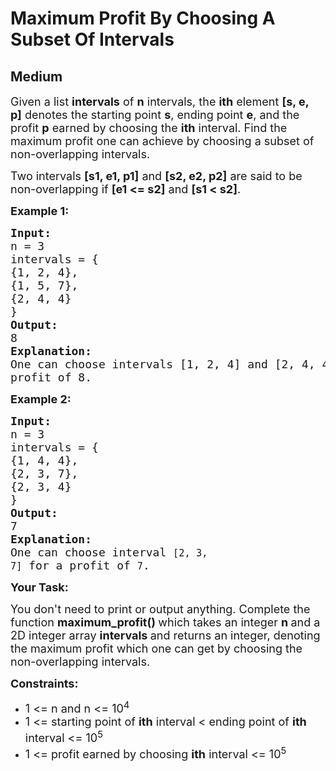# Maximum Profit By Choosing A Subset Of Intervals
## Medium 
<div class="problems_problem_content__Xm_eO"><p><span style="font-size:18px">Given a list&nbsp;<strong>intervals</strong>&nbsp;of&nbsp;<strong>n</strong>&nbsp;intervals, the&nbsp;<strong>ith</strong>&nbsp;element&nbsp;<strong>[s, e, p]</strong>&nbsp;denotes the starting point&nbsp;<strong>s</strong>, ending point&nbsp;<strong>e</strong>, and the profit&nbsp;<strong>p</strong>&nbsp;earned by choosing the&nbsp;<strong>ith</strong>&nbsp;interval. Find the maximum profit one can achieve by choosing a subset of non-overlapping intervals.</span></p>

<p><span style="font-size:18px">Two intervals&nbsp;<strong>[s1, e1, p1]</strong>&nbsp;and&nbsp;<strong>[s2, e2, p2]</strong>&nbsp;are said to be non-overlapping if&nbsp;<strong>[e1 &lt;= s2]</strong>&nbsp;and&nbsp;<strong>[s1 &lt; s2]</strong>.</span></p>

<p><strong><span style="font-size:18px">Example 1:</span></strong></p>

<pre><span style="font-size:18px"><strong>Input:</strong></span>
<span style="font-size:18px">n = 3</span>
<span style="font-size:18px">intervals = {</span>
<span style="font-size:18px">{1, 2, 4},</span>
<span style="font-size:18px">{1, 5, 7},</span>
<span style="font-size:18px">{2, 4, 4}</span>
<span style="font-size:18px">}</span>
<span style="font-size:18px"><strong>Output:</strong></span>
<span style="font-size:18px">8</span>
<span style="font-size:18px"><strong>Explanation:</strong></span>
<span style="font-size:18px">One can choose intervals [1, 2, 4] and [2, 4, 4] for a 
profit of 8.</span></pre>

<p><strong><span style="font-size:18px">Example 2:</span></strong></p>

<pre><span style="font-size:18px"><strong>Input:</strong></span>
<span style="font-size:18px">n = 3</span>
<span style="font-size:18px">intervals = {</span>
<span style="font-size:18px">{1, 4, 4},</span>
<span style="font-size:18px">{2, 3, 7},</span>
<span style="font-size:18px">{2, 3, 4}</span>
<span style="font-size:18px">}</span>
<span style="font-size:18px"><strong>Output:</strong></span>
<span style="font-size:18px">7
<strong>Explanation:
</strong>One can choose interval&nbsp;<code>[2, 3, 7]</code>&nbsp;for a profit of&nbsp;<code>7</code>.</span>
</pre>

<p><strong><span style="font-size:18px">Your Task:</span></strong></p>

<p><span style="font-size:18px">You don't need to print or output anything. Complete the function <strong>maximum_profit()&nbsp;</strong>which takes an integer <strong>n&nbsp;</strong>and a 2D integer array <strong>intervals&nbsp;</strong>and returns an integer, denoting the maximum profit which one can get by choosing the non-overlapping intervals.</span></p>

<p><strong><span style="font-size:18px">Constraints:</span></strong></p>

<ul>
	<li><span style="font-size:18px">1 &lt;= n and n &lt;= 10<sup>4</sup></span></li>
	<li><span style="font-size:18px">1 &lt;= starting point of <strong>ith</strong> interval &lt;&nbsp;ending point of <strong>ith</strong> interval &lt;= 10<sup>5</sup></span></li>
	<li><span style="font-size:18px">1 &lt;= profit earned by choosing <strong>ith</strong> interval &lt;= 10<sup>5</sup></span></li>
</ul>
</div>